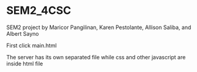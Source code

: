 # SEM2_4CSC
SEM2 project by Maricor Pangilinan,  Karen Pestolante, Allison Saliba, and Albert Sayno

First click main.html

The server has its own separated file while css and other javascript are inside html file
